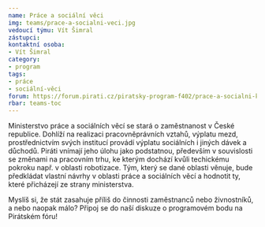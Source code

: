 ```yaml
---
name: Práce a sociální věci
img: teams/prace-a-socialni-veci.jpg
vedoucí týmu: Vít Šimral
zástupci:
kontaktní osoba:
- Vít Šimral
category:
- program
tags:
- práce
- sociální-věci
forum: https://forum.pirati.cz/piratsky-program-f402/prace-a-socialni-koncept-bodu-pro-volebni-program-ps-2017-t35834.html
rbar: teams-toc
---
```


Ministerstvo práce a sociálních věcí se stará o zaměstnanost v České republice. Dohlíží na realizaci pracovněprávních vztahů, výplatu mezd, prostřednictvím svých institucí provádí výplatu sociálních i jiných dávek a důchodů. Piráti vnímají jeho úlohu jako podstatnou, především v souvislosti se změnami na pracovním trhu, ke kterým dochází kvůli techickému pokroku např. v oblasti robotizace. Tým, který se dané oblasti věnuje, bude předkládat vlastní návrhy v oblasti práce a sociálních věcí a hodnotit ty, které přicházejí ze strany ministerstva.

Myslíš si, že stát zasahuje příliš do činnosti zaměstnanců nebo živnostníků, a nebo naopak málo? Připoj se do naší diskuze o programovém bodu na Pirátském fóru!
